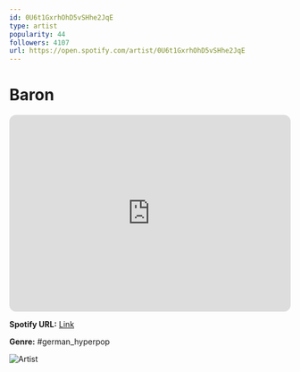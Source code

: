 ```yaml
---
id: 0U6t1GxrhOhD5vSHhe2JqE
type: artist
popularity: 44
followers: 4107
url: https://open.spotify.com/artist/0U6t1GxrhOhD5vSHhe2JqE
---
```

# Baron

<iframe style="border-radius:12px" src="https://open.spotify.com/embed/artist/0U6t1GxrhOhD5vSHhe2JqE" width="100%" height="352" frameBorder="0" allowfullscreen="" allow="autoplay; clipboard-write; encrypted-media; fullscreen; picture-in-picture" loading="lazy"></iframe>

**Spotify URL:** [Link](https://open.spotify.com/artist/0U6t1GxrhOhD5vSHhe2JqE)

**Genre:**  #german_hyperpop

![Artist](https://i.scdn.co/image/ab6761610000e5eb45231f0b32ea5d230e0959a9)
